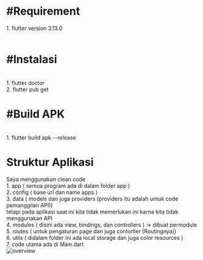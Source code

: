 <h1>#Requirement<br></h1>
1. flutter version 3.13.0<br>
<br>
<h1>#Instalasi</h1><br>
1. flutter doctor<br>
2. flutter pub get<br>
<h1>#Build APK</h1><br>
1. flutter build apk --release<br>
<h1>Struktur Aplikasi</h1>
Saya menggunakan clean code<br>
1. app ( semua program ada di dalam folder app )<br>
2. config ( base url dan name apps )<br>
3. data ( models dan juga providers (providers itu adalah untuk code pemanggilan API)) <br>tetapi pada aplikasi saat ini kita tidak memerlukan ini karna kita tidak menggunakan API<br>
4. modules ( disini ada view, bindings, dan controllers ) -> dibuat permodule<br>
5. routes ( untuk pengaturan page dan juga contorller (Routingnya))<br>
6. utils ( didalam folder ini ada local storage dan juga color resources )<br>
7. code utama ada di Main.dart
<br>
<img src="https://i.ibb.co/NSpV2w8/overview.png" alt="overview" border="0" />
